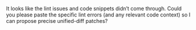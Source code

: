 It looks like the lint issues and code snippets didn’t come through. Could you please paste the specific lint errors (and any relevant code context) so I can propose precise unified-diff patches?